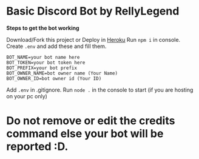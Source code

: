 # Basic Discord Bot by RellyLegend

**Steps to get the bot working**

Download/Fork this project or Deploy in [Heroku](https://heroku.com/deploy?template=https://github.com/RellyLegend/basic-discord-bot)
Run `npm i` in console.
Create `.env` and add these and fill them.

```
BOT_NAME=your bot name here
BOT_TOKEN=your bot token here
BOT_PREFIX=your bot prefix
BOT_OWNER_NAME=bot owner name (Your Name)
BOT_OWNER_ID=bot owner id (Your ID)
```
Add `.env` in .gitignore.
Run `node .` in the console to start (if you are hosting on your pc only)

# **Do not remove or edit the credits command else your bot will be reported :D.**
